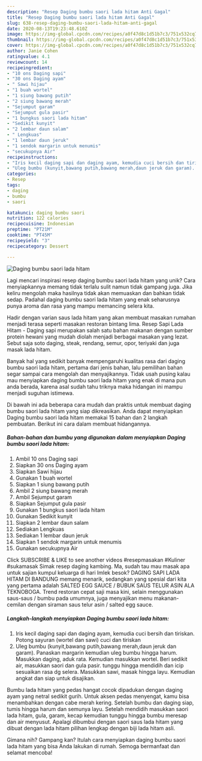 ```yaml
---
description: "Resep Daging bumbu saori lada hitam Anti Gagal"
title: "Resep Daging bumbu saori lada hitam Anti Gagal"
slug: 638-resep-daging-bumbu-saori-lada-hitam-anti-gagal
date: 2020-08-13T19:23:48.610Z
image: https://img-global.cpcdn.com/recipes/a0f47d8c1d51b7c3/751x532cq70/daging-bumbu-saori-lada-hitam-foto-resep-utama.jpg
thumbnail: https://img-global.cpcdn.com/recipes/a0f47d8c1d51b7c3/751x532cq70/daging-bumbu-saori-lada-hitam-foto-resep-utama.jpg
cover: https://img-global.cpcdn.com/recipes/a0f47d8c1d51b7c3/751x532cq70/daging-bumbu-saori-lada-hitam-foto-resep-utama.jpg
author: Janie Cohen
ratingvalue: 4.1
reviewcount: 14
recipeingredient:
- "10 ons Daging sapi"
- "30 ons Daging ayam"
- " Sawi hijau"
- "1 buah wortel"
- "1 siung bawang putih"
- "2 siung bawang merah"
- "Sejumput garam"
- "Sejumput gula pasir"
- "1 bungkus saori lada hitam"
- "Sedikit kunyit"
- "2 lembar daun salam"
- " Lengkuas"
- "1 lembar daun jeruk"
- "1 sendok margarin untuk menumis"
- "secukupnya Air"
recipeinstructions:
- "Iris kecil daging sapi dan daging ayam, kemudia cuci bersih dan tiriskan. Potong sayuran (wortel dan sawi) cuci dan tiriskan"
- "Uleg bumbu (kunyit,bawang putih,bawang merah,daun jeruk dan garam). Panaskan margarin kemudian uleg bumbu hingga harum. Masukkan daging, aduk rata. Kemudian masukkan wortel. Beri sedikit air, masukkan saori dan gula pasir. tunggu hingga mendidih dan icip sesuaikan rasa dg selera. Masukkan sawi, masak hingga layu. Kemudian angkat dan siap untuk disajikan."
categories:
- Resep
tags:
- daging
- bumbu
- saori

katakunci: daging bumbu saori 
nutrition: 122 calories
recipecuisine: Indonesian
preptime: "PT21M"
cooktime: "PT45M"
recipeyield: "3"
recipecategory: Dessert

---
```



![Daging bumbu saori lada hitam](https://img-global.cpcdn.com/recipes/a0f47d8c1d51b7c3/751x532cq70/daging-bumbu-saori-lada-hitam-foto-resep-utama.jpg)

Lagi mencari inspirasi resep daging bumbu saori lada hitam yang unik? Cara menyiapkannya memang tidak terlalu sulit namun tidak gampang juga. Jika keliru mengolah maka hasilnya tidak akan memuaskan dan bahkan tidak sedap. Padahal daging bumbu saori lada hitam yang enak seharusnya punya aroma dan rasa yang mampu memancing selera kita.

Hadir dengan varian saus lada hitam yang akan membuat masakan rumahan menjadi terasa seperti masakan restoran bintang lima. Resep Sapi Lada Hitam - Daging sapi merupakan salah satu bahan makanan dengan sumber protein hewani yang mudah diolah menjadi berbagai masakan yang lezat. Sebut saja soto daging, steak, rendang, semur, opor, teriyaki dan juga masak lada hitam.

Banyak hal yang sedikit banyak mempengaruhi kualitas rasa dari daging bumbu saori lada hitam, pertama dari jenis bahan, lalu pemilihan bahan segar sampai cara mengolah dan menyajikannya. Tidak usah pusing kalau mau menyiapkan daging bumbu saori lada hitam yang enak di mana pun anda berada, karena asal sudah tahu triknya maka hidangan ini mampu menjadi suguhan istimewa.


Di bawah ini ada beberapa cara mudah dan praktis untuk membuat daging bumbu saori lada hitam yang siap dikreasikan. Anda dapat menyiapkan Daging bumbu saori lada hitam memakai 15 bahan dan 2 langkah pembuatan. Berikut ini cara dalam membuat hidangannya.

<!--inarticleads1-->

##### Bahan-bahan dan bumbu yang digunakan dalam menyiapkan Daging bumbu saori lada hitam:

1. Ambil 10 ons Daging sapi
1. Siapkan 30 ons Daging ayam
1. Siapkan  Sawi hijau
1. Gunakan 1 buah wortel
1. Siapkan 1 siung bawang putih
1. Ambil 2 siung bawang merah
1. Ambil Sejumput garam
1. Siapkan Sejumput gula pasir
1. Gunakan 1 bungkus saori lada hitam
1. Gunakan Sedikit kunyit
1. Siapkan 2 lembar daun salam
1. Sediakan  Lengkuas
1. Sediakan 1 lembar daun jeruk
1. Siapkan 1 sendok margarin untuk menumis
1. Gunakan secukupnya Air


Click SUBSCRIBE &amp; LIKE to see another videos #resepmasakan #Kuliner #sukamasak Simak resep daging kambing. Ma, sudah tau mau masak apa untuk sajian kumpul keluarga di hari Imlek besok? DAGING SAPI LADA HITAM DI BANDUNG memang menarik, sedangkan yang spesial dari kita yang pertama adalah SALTED EGG SAUCE / BUBUK SAUS TELUR ASIN ALA TEKNOBOGA. Trend restoran cepat saji masa kini, selain menggunakan saus-saus / bumbu pada umumnya, juga menyajikan menu makanan-cemilan dengan siraman saus telur asin / salted egg sauce. 

<!--inarticleads2-->

##### Langkah-langkah menyiapkan Daging bumbu saori lada hitam:

1. Iris kecil daging sapi dan daging ayam, kemudia cuci bersih dan tiriskan. Potong sayuran (wortel dan sawi) cuci dan tiriskan
1. Uleg bumbu (kunyit,bawang putih,bawang merah,daun jeruk dan garam). Panaskan margarin kemudian uleg bumbu hingga harum. Masukkan daging, aduk rata. Kemudian masukkan wortel. Beri sedikit air, masukkan saori dan gula pasir. tunggu hingga mendidih dan icip sesuaikan rasa dg selera. Masukkan sawi, masak hingga layu. Kemudian angkat dan siap untuk disajikan.


Bumbu lada hitam yang pedas hangat cocok dipadukan dengan daging ayam yang netral sedikit gurih. Untuk aksen pedas menyengat, kamu bisa menambahkan dengan cabe merah kering. Setelah bumbu dan daging siap, tumis hingga harum dan semunya layu. Setelah mendidih masukkan saori lada hitam, gula, garam, kecap kemudian tunggu hingga bumbu meresap dan air menyusut. Apalagi dibumbui dengan saori saus lada hitam yang dibuat dengan lada hitam pilihan lengkap dengan biji lada hitam asli. 

Gimana nih? Gampang kan? Itulah cara menyiapkan daging bumbu saori lada hitam yang bisa Anda lakukan di rumah. Semoga bermanfaat dan selamat mencoba!
